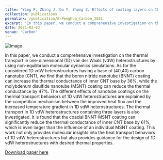 ```yaml
---
title: "Ying P, Zhang J, Du Y, Zhong Z. Effects of coating layers on the thermal transport in carbon nanotubes-based van der Waals heterostructures[J]. Carbon, 2021, 176: 446-457."
collection: publications
permalink: /publication/8-Penghua_Carbon_2021
excerpt: 'In this paper, we conduct a comprehensive investigation on the thermal transport in one-dimensional (1D) van der Waals (vdW) heterostructures by using non-equilibrium molecular dynamics simulations. As for the considered 1D vdW heterostructures having a base of (40,40) carbon nanotube (CNT), we find that the boron nitride nanotube (BNNT) coating can increase the thermal conductance of inner CNT base by 36%, while the molybdenum disulfide nanotube (MSNT) coating can reduce the thermal conductance by 47%.'
date: 2021-02-03
venue: 'Carbon'
---
```

![image](https://user-images.githubusercontent.com/54773018/219979020-f3d29b79-893b-4c1f-a464-de794aabdaff.png)

In this paper, we conduct a comprehensive investigation on the thermal transport in one-dimensional (1D) van der Waals (vdW) heterostructures by using non-equilibrium molecular dynamics simulations. As for the considered 1D vdW heterostructures having a base of (40,40) carbon nanotube (CNT), we find that the boron nitride nanotube (BNNT) coating can increase the thermal conductance of inner CNT base by 36%, while the molybdenum disulfide nanotube (MSNT) coating can reduce the thermal conductance by 47%. The different effects of nanotube coatings on the thermal transport behaviors of 1D vdW heterostructures are explained by the competition mechanism between the improved heat flux and the increased temperature gradient in 1D vdW heterostructures. The thermal transport in 1D vdW heterostructures containing three layers is also investigated. It is found that the coaxial BNNT-MSNT coating can significantly reduce the thermal conductance of inner CNT base by 61%, which is even larger than the influence of an individual MSNT coating. This work not only provides molecular insights into the heat transport behaviors of 1D vdW heterostructures but also provides guidance for the design of 1D vdW heterostructures with desired thermal properties.

[Download paper here](http://hityingph.github.io/files/8-Penghua_Carbon_2021.pdf)

